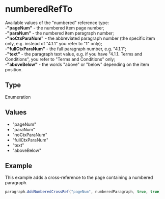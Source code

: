 # numberedRefTo

Available values of the "numbered" reference type:\
-**"pageNum"** - the numbered item page number;\
-**"paraNum"** - the numbered item paragraph number;\
-**"noCtxParaNum"** - the abbreviated paragraph number (the specific item only, e.g. instead of "4.1.1" you refer to "1" only);\
-**"fullCtxParaNum"** - the full paragraph number, e.g. "4.1.1";\
-**"text"** - the paragraph text value, e.g. if you have "4.1.1. Terms and Conditions", you refer to "Terms and Conditions" only;\
-**"aboveBelow"** - the words "above" or "below" depending on the item position.

## Type

Enumeration

## Values

- "pageNum"
- "paraNum"
- "noCtxParaNum"
- "fullCtxParaNum"
- "text"
- "aboveBelow"


## Example

This example adds a cross-reference to the page containing a numbered paragraph.

```javascript editor-xlsx
paragraph.AddNumberedCrossRef("pageNum", numberedParagraph, true, true);
```
